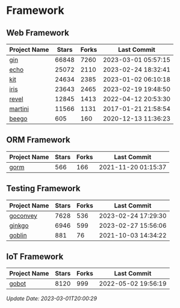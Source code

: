 # Framework

## Web Framework
| Project Name | Stars | Forks | Last Commit |
| ------------ | ----- | ----- | ----------- |
| [gin](https://github.com/gin-gonic/gin) | 66848 | 7260 | 2023-03-01 05:57:15 |
| [echo](https://github.com/labstack/echo) | 25072 | 2110 | 2023-02-24 18:32:41 |
| [kit](https://github.com/go-kit/kit) | 24634 | 2385 | 2023-01-02 06:10:18 |
| [iris](https://github.com/kataras/iris) | 23643 | 2465 | 2023-02-19 19:48:50 |
| [revel](https://github.com/revel/revel) | 12845 | 1413 | 2022-04-12 20:53:30 |
| [martini](https://github.com/go-martini/martini) | 11566 | 1131 | 2017-01-21 21:58:54 |
| [beego](https://github.com/astaxie/beego) | 605 | 160 | 2020-12-13 11:36:23 |

## ORM Framework
| Project Name | Stars | Forks | Last Commit |
| ------------ | ----- | ----- | ----------- |
| [gorm](https://github.com/jinzhu/gorm) | 566 | 166 | 2021-11-20 01:15:37 |

## Testing Framework
| Project Name | Stars | Forks | Last Commit |
| ------------ | ----- | ----- | ----------- |
| [goconvey](https://github.com/smartystreets/goconvey) | 7628 | 536 | 2023-02-24 17:29:30 |
| [ginkgo](https://github.com/onsi/ginkgo) | 6946 | 599 | 2023-02-27 15:56:06 |
| [goblin](https://github.com/franela/goblin) | 881 | 76 | 2021-10-03 14:34:22 |

## IoT Framework
| Project Name | Stars | Forks | Last Commit |
| ------------ | ----- | ----- | ----------- |
| [gobot](https://github.com/hybridgroup/gobot) | 8120 | 999 | 2022-05-02 19:56:19 |

*Update Date: 2023-03-01T20:00:29*